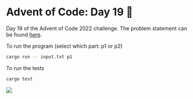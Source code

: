 # Advent of Code: Day 19 🎄

Day 19 of the Advent of Code 2022 challenge. The problem statement can be found [here](https://adventofcode.com/2022/day/19).

To run the program (select which part: p1 or p2)
```bash
cargo run -- input.txt p1
```

To run the tests
```bash
cargo test
```

![](https://media.giphy.com/media/fwD6g7IsH2J0LnzlIy/giphy.gif)
